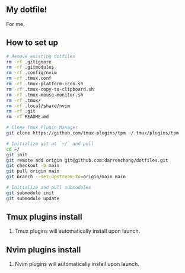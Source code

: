## My dotfile!
For me.

## How to set up
```bash
# Remove existing dotfiles
rm -rf .gitignore
rm -rf .gitmodules
rm -rf .config/nvim
rm -rf .tmux.conf
rm -rf .tmux-platform-icon.sh
rm -rf .tmux-copy-to-clipboard.sh
rm -rf .tmux-mouse-monitor.sh
rm -rf .tmux/
rm -rf .local/share/nvim
rm -rf .git
rm -rf README.md

# Clone Tmux Plugin Manager
git clone https://github.com/tmux-plugins/tpm ~/.tmux/plugins/tpm

# Initialize git at `~/` and pull
cd ~/
git init
git remote add origin git@github.com:darrenchang/dotfiles.git
git checkout -b main
git pull origin main
git branch --set-upstream-to=origin/main main

# Initialize and pull submodules
git submodule init
git submodule update
```

## Tmux plugins install
1. Tmux plugins will automatically install upon launch.

## Nvim plugins install
1. Nvim plugins will automatically install upon launch.
